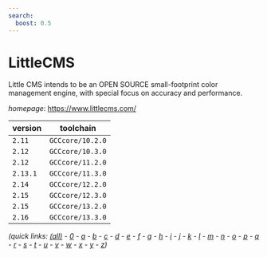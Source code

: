 ```yaml
---
search:
  boost: 0.5
---
```

# LittleCMS

Little CMS intends to be an OPEN SOURCE small-footprint color management engine,  with special focus on accuracy and performance.

*homepage*: <https://www.littlecms.com/>

version | toolchain
--------|----------
``2.11`` | ``GCCcore/10.2.0``
``2.12`` | ``GCCcore/10.3.0``
``2.12`` | ``GCCcore/11.2.0``
``2.13.1`` | ``GCCcore/11.3.0``
``2.14`` | ``GCCcore/12.2.0``
``2.15`` | ``GCCcore/12.3.0``
``2.15`` | ``GCCcore/13.2.0``
``2.16`` | ``GCCcore/13.3.0``


*(quick links: [(all)](../index.md) - [0](../0/index.md) - [a](../a/index.md) - [b](../b/index.md) - [c](../c/index.md) - [d](../d/index.md) - [e](../e/index.md) - [f](../f/index.md) - [g](../g/index.md) - [h](../h/index.md) - [i](../i/index.md) - [j](../j/index.md) - [k](../k/index.md) - [l](../l/index.md) - [m](../m/index.md) - [n](../n/index.md) - [o](../o/index.md) - [p](../p/index.md) - [q](../q/index.md) - [r](../r/index.md) - [s](../s/index.md) - [t](../t/index.md) - [u](../u/index.md) - [v](../v/index.md) - [w](../w/index.md) - [x](../x/index.md) - [y](../y/index.md) - [z](../z/index.md))*


